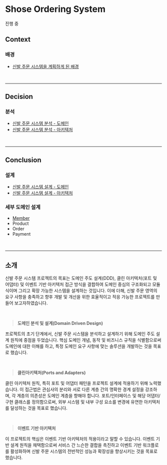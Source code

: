 # Shose Ordering System

진행 중

## **Context**

### 배경

- [신발 주문 시스템을 계획하게 된 배경](https://github.com/KEEMSY/shoes-ordering-system/wiki/%EC%8B%A0%EB%B0%9C-%EC%A3%BC%EB%AC%B8-%EC%8B%9C%EC%8A%A4%ED%85%9C%EC%9D%84-%EA%B3%84%ED%9A%8D%ED%95%98%EA%B2%8C-%EB%90%9C-%EB%B0%B0%EA%B2%BD)


<br><hr>

## **Decision**

### 분석
- [신발 주문 시스템 분석 - 도메인](https://github.com/KEEMSY/shoes-ordering-system/wiki/%EC%8B%A0%EB%B0%9C-%EC%A3%BC%EB%AC%B8-%EC%8B%9C%EC%8A%A4%ED%85%9C-%EB%B6%84%EC%84%9D---%EB%8F%84%EB%A9%94%EC%9D%B8)
- [신발 주문 시스템 분석 - 아키텍처](https://github.com/KEEMSY/shoes-ordering-system/wiki/%EC%8B%A0%EB%B0%9C-%EC%A3%BC%EB%AC%B8-%EC%8B%9C%EC%8A%A4%ED%85%9C-%EB%B6%84%EC%84%9D---%EC%95%84%ED%82%A4%ED%85%8D%EC%B2%98)

<br><hr>

## **Conclusion**

### 설계

- [신발 주문 시스템 설계 - 도메인](https://github.com/KEEMSY/shoes-ordering-system/wiki/%EC%8B%A0%EB%B0%9C-%EC%A3%BC%EB%AC%B8-%EC%8B%9C%EC%8A%A4%ED%85%9C-%EC%84%A4%EA%B3%84---%EB%8F%84%EB%A9%94%EC%9D%B8)
- [신발 주문 시스템 설계 - 아키텍처](https://github.com/KEEMSY/shoes-ordering-system/wiki/%EC%8B%A0%EB%B0%9C-%EC%A3%BC%EB%AC%B8-%EC%8B%9C%EC%8A%A4%ED%85%9C-%EC%84%A4%EA%B3%84---%EC%95%84%ED%82%A4%ED%85%8D%EC%B2%98)

### 세부 도메인 설계
- [Member](https://github.com/KEEMSY/shoes-ordering-system/wiki/%EC%8B%A0%EB%B0%9C-%EC%A3%BC%EB%AC%B8-%EC%8B%9C%EC%8A%A4%ED%85%9C-%EB%B6%84%EC%84%9D---%EB%8F%84%EB%A9%94%EC%9D%B8-:-Member)
- Product
- Order
- Payment

<br><hr>

## 소개

신발 주문 시스템 프로젝트의 목표는 도메인 주도 설계(DDD), 클린 아키텍처(포트 및 어댑터) 및 이벤트 기반 아키텍처 접근 방식을 결합하여
도메인 중심의 구조화되고 모듈식이며 그리고 확장 가능한 시스템을 설계하는 것입니다.
이에 더해, 신발 주문 영역의 요구 사항을 충족하고 향후 개발 및 개선을 위한 효율적이고 적응 가능한 프로젝트를 만들어 보고자하였습니다.

<br>

> **도메인 분석 및 설계(Domain Driven Design)**

프로젝트의 초기 단계에서, 신발 주문 시스템을 분석하고 설계하기 위해 도메인 주도 설계 원칙에 중점을 두었습니다.
핵심 도메인 개념, 동작 및 비즈니스 규칙을 식별함으로써 도메인에 대한 이해를 하고, 특정 도메인 요구 사항에 맞는
솔루션을 개발하는 것을 목표로 했습니다.

<br>

> **클린아키텍처(Ports and Adapters)**

클린 아키텍처 원칙, 특히 포트 및 어댑터 패턴을 프로젝트 설계에 적용하기 위해 노력했습니다.
이 접근법은 관심사의 분리와 서로 다른 계층 간의 명확한 경계 설정을 강조하며, 각 계층의 의존성은 도메인 계층을 향해야 합니다.
포트/인터페이스 및 해당 어댑터/구현 클래스를 정의함으로써, 외부 시스템 및 내부 구성 요소를 
변경에 유연한 아키텍처를 달성하는 것을 목표로 했습니다.

<br>

> **이벤트 기반 아키텍처**

이 프로젝트의 핵심은 이벤트 기반 아키텍처의 적용이라고 말할 수 있습니다. 
이벤트 기반 설계 원칙을 채택함으로써 서비스 간 느슨한 결합을 촉진하고 이벤트 기반 워크플로를 활성화하며
신발 주문 시스템의 전반적인 성능과 확장성을 향상시키는 것을 목표로 했습니다.
